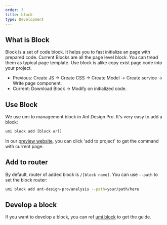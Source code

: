 ```yaml
---
order: 3
title: block
type: Development
---
```


## What is Block

Block is a set of code block. It helps you to fast initialize an page with prepared code.
Current Blocks are all the page level block. You can tread them as typical page template.
Use block is alike copy exist page code into your project.

* Previous: Create JS -> Create CSS -> Create Model -> Create service -> Write page component.
* Current: Download Block -> Modify on initialized code.

## Use Block

We use umi to management block in Ant Design Pro. It's very easy to add a block:

```bash
umi block add [block url]
```

In our [preview website](https://preview.pro.ant.design), you can click 'add to project' to get the command with current page.

## Add to router

By default, router of added block is  `/[block name]`. You can use `--path` to set the block router:

```bash
umi block add ant-design-pro/analysis --path=your/path/here
```

## Develop a block

If you want to develop a block, you can ref [umi block](https://umijs.org/guide/block.html) to get the guide.
